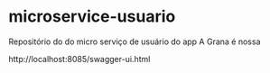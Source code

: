 # microservice-usuario
Repositório do do micro serviço de usuário do app A Grana é nossa

http://localhost:8085/swagger-ui.html